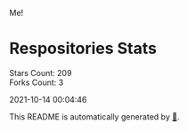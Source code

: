 Me!

# Respositories Stats
Stars Count: 209  
Forks Count: 3

2021-10-14 00:04:46  

This README is automatically generated by [🐰](https://github.com/rnitta/rnitta).
